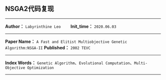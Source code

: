 ## NSGA2代码复现

***
**Author：** `Labyrinthine Leo`&emsp;&emsp; **Init_time：**  `2020.06.03`

***
**Paper Name：**  `A Fast and Elitist Multiobjective Genetic Algorithm:NSGA-II`
**Published：** `2002 TEVC`

***
**Index Words：** `Genetic Algorithm`、`Evolutional Computation`、`Multi-Objective Optimization`

***
